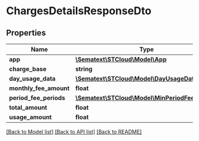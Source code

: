 # ChargesDetailsResponseDto

## Properties
| Name                   | Type                                                                      | Description | Notes      |
| ---------------------- | ------------------------------------------------------------------------- | ----------- | ---------- |
| **app**                | [**\Sematext\STCloud\Model\App**](App.md)                                 |             | [optional] |
| **charge_base**        | **string**                                                                |             | [optional] |
| **day_usage_data**     | [**\Sematext\STCloud\Model\DayUsageData[]**](DayUsageData.md)             |             | [optional] |
| **monthly_fee_amount** | **float**                                                                 |             | [optional] |
| **period_fee_periods** | [**\Sematext\STCloud\Model\MinPeriodFeePeriod[]**](MinPeriodFeePeriod.md) |             | [optional] |
| **total_amount**       | **float**                                                                 |             | [optional] |
| **usage_amount**       | **float**                                                                 |             | [optional] |

[[Back to Model list]](../../README.md#documentation-for-models) [[Back to API list]](../../README.md#documentation-for-api-endpoints) [[Back to README]](../../README.md)
